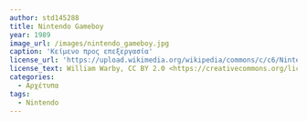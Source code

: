 ```yaml
---
author: std145288
title: Nintendo Gameboy
year: 1989
image_url: /images/nintendo_gameboy.jpg
caption: 'Κείμενο προς επεξεργασία'
license_url: 'https://upload.wikimedia.org/wikipedia/commons/c/c6/Nintendo_Gameboy.jpg'
license_text: William Warby, CC BY 2.0 <https://creativecommons.org/licenses/by/2.0>, via Wikimedia Commons
categories:
  - Αρχέτυπα 
tags:
  - Nintendo
---
```

